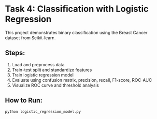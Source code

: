 # Task 4: Classification with Logistic Regression

This project demonstrates binary classification using the Breast Cancer dataset from Scikit-learn.

## Steps:
1. Load and preprocess data
2. Train-test split and standardize features
3. Train logistic regression model
4. Evaluate using confusion matrix, precision, recall, F1-score, ROC-AUC
5. Visualize ROC curve and threshold analysis

## How to Run:
```bash
python logistic_regression_model.py
